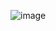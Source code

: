 ![image](https://user-images.githubusercontent.com/33939564/147690504-749718b4-2ebf-4a83-8e3a-049929578727.png)
